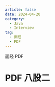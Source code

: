 ```yaml
---
article: false
date: 2024-04-20
category:
  - Java
  - Interview
tag:
  - 面经
  - PDF
---
```


面经 PDF
<!-- more-->

# PDF 八股二
<PDF url="/pdf/bagu2.pdf"/>